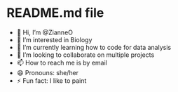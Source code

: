# README.md file
- 👋 Hi, I’m @ZianneO
- 👀 I’m interested in Biology
- 🌱 I’m currently learning how to code for data analysis 
- 💞️ I’m looking to collaborate on multiple projects
- 📫 How to reach me is by email
- 😄 Pronouns: she/her
- ⚡ Fun fact: I like to paint
